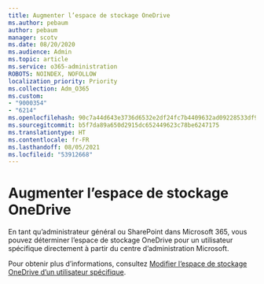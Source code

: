 ```yaml
---
title: Augmenter l’espace de stockage OneDrive
ms.author: pebaum
author: pebaum
manager: scotv
ms.date: 08/20/2020
ms.audience: Admin
ms.topic: article
ms.service: o365-administration
ROBOTS: NOINDEX, NOFOLLOW
localization_priority: Priority
ms.collection: Adm_O365
ms.custom:
- "9000354"
- "6214"
ms.openlocfilehash: 90c7a44d643e3736d6532e2df24fc7b4409632ad09228533df920325a9d75331
ms.sourcegitcommit: b5f7da89a650d2915dc652449623c78be6247175
ms.translationtype: HT
ms.contentlocale: fr-FR
ms.lasthandoff: 08/05/2021
ms.locfileid: "53912668"
---
```

# <a name="increase-onedrive-storage"></a>Augmenter l’espace de stockage OneDrive

En tant qu’administrateur général ou SharePoint dans Microsoft 365, vous pouvez déterminer l’espace de stockage OneDrive pour un utilisateur spécifique directement à partir du centre d’administration Microsoft.  

Pour obtenir plus d’informations, consultez [Modifier l’espace de stockage OneDrive d’un utilisateur spécifique](https://docs.microsoft.com/onedrive/change-user-storage).